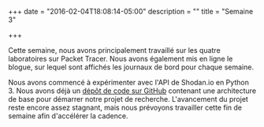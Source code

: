 +++
date = "2016-02-04T18:08:14-05:00"
description = ""
title = "Semaine 3"

+++

Cette semaine, nous avons principalement travaillé sur les quatre laboratoires
sur Packet Tracer. Nous avons également mis en ligne le blogue, sur lequel sont
affichés les journaux de bord pour chaque semaine.

Nous avons commencé à expérimenter avec l'API de Shodan.io en Python 3. Nous
avons déjà un
[dépôt de code sur GitHub](https://github.com/dominionized/anonymoustre)
contenant une architecture de base pour démarrer notre projet de recherche.
L'avancement du projet reste encore assez stagnant, mais nous prévoyons
travailler cette fin de semaine afin d'accélérer la cadence.
